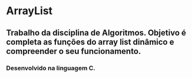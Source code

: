 # ArrayList

## Trabalho da disciplina de Algoritmos. Objetivo é completa as funções do array list dinâmico e compreender o seu funcionamento.

### Desenvolvido na linguagem C.
